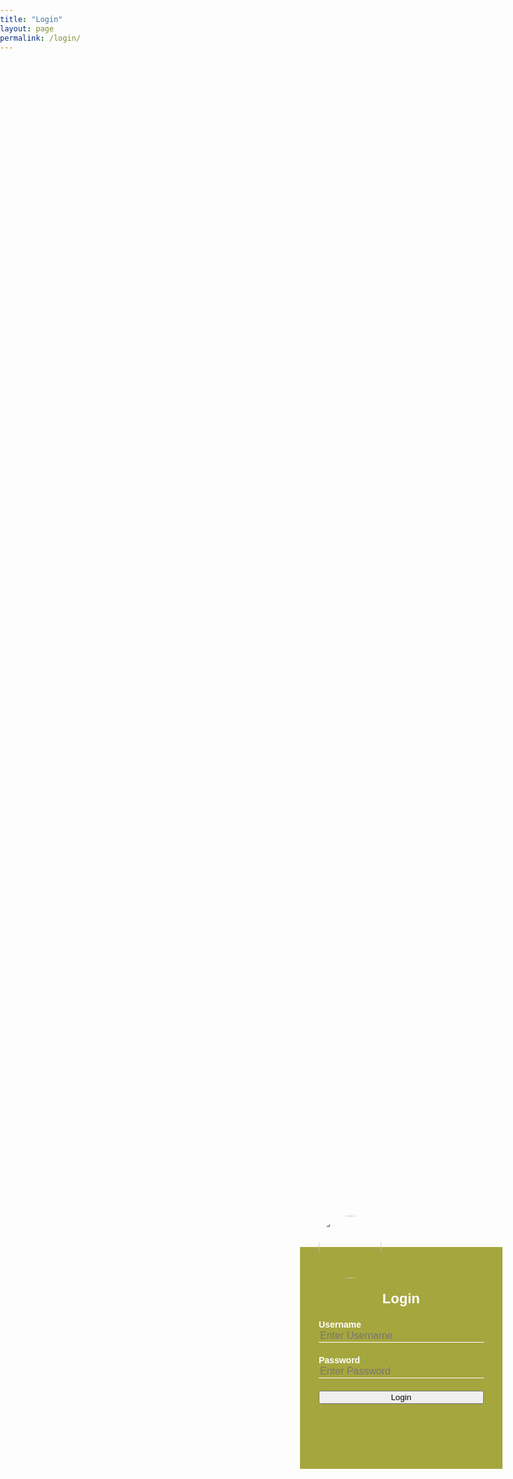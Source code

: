 ```yaml
---
title: "Login"
layout: page
permalink: /login/
---
```


<html>
<head>
<style>
body{
  margin: 0;
  padding: 0;
  background-size: cover;
  background-position: centre;
  font-family: sans-serif;
}
.loginbox{
  width: 320 px;
  height: 420 px;
  background: #a6a63f;
  color: #fff;
  top: 50%;
  left: 50%;
  position: absolute;
  trnasform: translate(-50%,-50%);
  box-sizing: border-box;
  padding: 70px 30px;
}
.avatar{
  width: 100px;
  height: 100px;
  border-radius: 50%;
  position: absolute;
  top: -50px;
  left: calc(50%-50px);
}
h1{
  margin: 0;
  padding: 0 0 20px;
  text-align: center;
  font-size: 22px;
}
.loginbox p{
  margin: 0;
  padding: 0;
  font-weight: bold;
}
.loginbox input{
  width: 100%;
  margin-bottom: 20px;
}
.loginbox input[type="text"], input[type="password"]
{
  border: none;
  border-bottom: 1px solid #fff;
  background: transparent;
  outline: none;
  height: 40 px;
  color: #fff;
  font-size: 16px;
}
.loginbox input[type="submit"]{
  border: none;
  outline: none;
  height: 40px;
  background: #fb2525;
  color: #fff;
  font-size: 18px;
  border-radius: 20px;
}  
.loginbox input[type="submit"]:hover{
  cursor: pointer;
  background: #ffc107;
  color: #000;
}
.loginbox a{
  text-decoration: none;
  font-size: 12px;
  line-height: 20px;
  color: darkgrey;
}  
.loginbox a:hover{
  color: #ffc107;
}
</style>
</head>  
<title>lab</title>
  
<body>
  <div class="loginbox">
  <img src="{{ site.url }}{{ site.baseurl }}/favicon.ico" class="avatar">
    <h1>Login</h1>
    <form id="form_id" method="post" name="myform">
      <p>Username</p>
      <input type="text" name="username" id="username" placeholder="Enter Username">
      <p>Password</p>
      <input type="password" name="password" id="password" placeholder="Enter Password">
      <input type="button" value="Login" id="submit" onclick="validate()"/>
    </form>
  </div>


  
  
  
<script>
function validate(){
var username = document.getElementById("username").value;
var password = document.getElementById("password").value;
if ( username == "adminchoi" && password == "choi@1067"){
window.location = "{{ site.url }}{{ site.baseurl }}/labdata.html";  
  }
 else{
  alert ("unsuccessfull");
  }
  }
</script>

    
</body>

</html>
